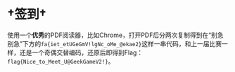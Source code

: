 # †签到†

使用一个**优秀**的PDF阅读器，比如Chrome，打开PDF后分两次复制得到在“别急别急”下方的`fa{iet_etUGeGmV!lgNc_oMe_@ekae2}`这样一串代码，和上一届比赛一样，还是一个奇偶交替编码，还原后即得到Flag：`flag{Nice_to_Meet_U@GeekGameV2!}`。
